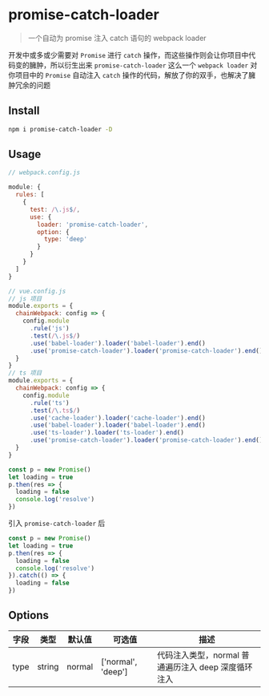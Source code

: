 # promise-catch-loader

> 一个自动为 promise 注入 catch 语句的 webpack loader

开发中或多或少需要对 `Promise` 进行 `catch` 操作，而这些操作则会让你项目中代码变的臃肿，所以衍生出来 `promise-catch-loader` 这么一个 `webpack loader` 对你项目中的 `Promise` 自动注入 `catch` 操作的代码，解放了你的双手，也解决了臃肿冗余的问题

## Install

```bash
npm i promise-catch-loader -D
```

## Usage
```javascript
// webpack.config.js

module: {
  rules: [
    {
      test: /\.js$/,
      use: {
        loader: 'promise-catch-loader',
        option: {
          type: 'deep'
        }
      }
    }
  ]
}

// vue.config.js
// js 项目
module.exports = {
  chainWebpack: config => {
    config.module
      .rule('js')
      .test(/\.js$/)
      .use('babel-loader').loader('babel-loader').end()
      .use('promise-catch-loader').loader('promise-catch-loader').end()
  }
}
// ts 项目
module.exports = {
  chainWebpack: config => {
    config.module
      .rule('ts')
      .test(/\.ts$/)
      .use('cache-loader').loader('cache-loader').end()
      .use('babel-loader').loader('babel-loader').end()
      .use('ts-loader').loader('ts-loader').end()
      .use('promise-catch-loader').loader('promise-catch-loader').end()
  }
}
```

```javascript
const p = new Promise()
let loading = true
p.then(res => {
  loading = false
  console.log('resolve')
})
```

引入 `promise-catch-loader` 后

```javascript
const p = new Promise()
let loading = true
p.then(res => {
  loading = false
  console.log('resolve')
}).catch(() => {
  loading = false
})
```

## Options
| 字段 | 类型 | 默认值 | 可选值 | 描述 |
| - | - | - | - | - |
| type | string | normal | ['normal', 'deep'] | 代码注入类型，normal 普通遍历注入  deep 深度循环注入 |
